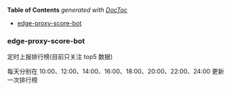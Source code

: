 <!-- START doctoc generated TOC please keep comment here to allow auto update -->
<!-- DON'T EDIT THIS SECTION, INSTEAD RE-RUN doctoc TO UPDATE -->
**Table of Contents**  *generated with [DocToc](https://github.com/thlorenz/doctoc)*

- [edge-proxy-score-bot](#edge-proxy-score-bot)

<!-- END doctoc generated TOC please keep comment here to allow auto update -->

### edge-proxy-score-bot

定时上报排行榜(目前只关注 top5 数据)

每天分别在 10:00、12:00、14:00、16:00、18:00、20:00、22:00、24:00 更新一次排行榜
